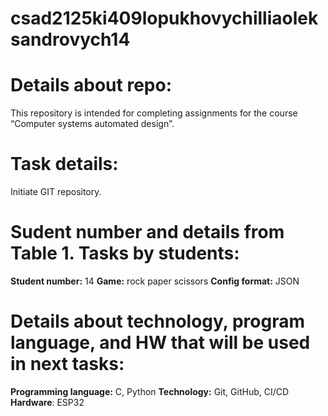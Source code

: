 # csad2125ki409lopukhovychilliaoleksandrovych14

# Details about repo:
This repository is intended for completing assignments for the course “Computer systems automated design”.

# Task details:
Initiate GIT repository.

# Sudent number and details from Table 1. Tasks by students:
**Student number:** 14
**Game:** rock paper scissors
**Config format:** JSON

# Details about technology, program language, and HW that will be used in next tasks:
**Programming language:** C, Python
**Technology:** Git, GitHub, CI/CD
**Hardware**: ESP32
